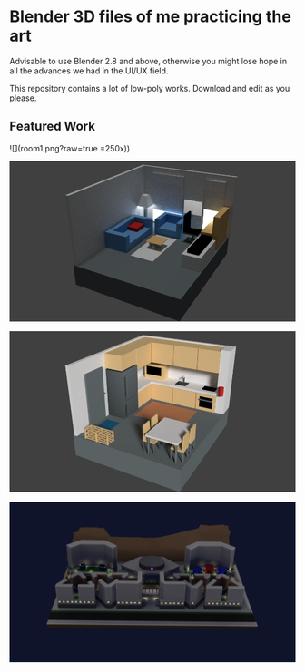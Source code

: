# Blender 3D files of me practicing the art

Advisable to use Blender 2.8 and above, otherwise you might lose hope in all the advances we had in the UI/UX field.

This repository contains a lot of low-poly works. Download and edit as you please.

## Featured Work

![](room1.png?raw=true =250x))

![](room2.png?raw=true)

![](room3.png?raw=true)


![](room11.png?raw=true)




